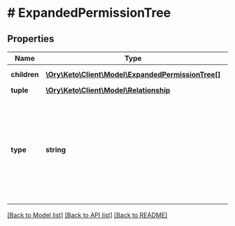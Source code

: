 # # ExpandedPermissionTree

## Properties

Name | Type | Description | Notes
------------ | ------------- | ------------- | -------------
**children** | [**\Ory\Keto\Client\Model\ExpandedPermissionTree[]**](ExpandedPermissionTree.md) | The children of the node, possibly none. | [optional]
**tuple** | [**\Ory\Keto\Client\Model\Relationship**](Relationship.md) |  | [optional]
**type** | **string** | The type of the node. union TreeNodeUnion exclusion TreeNodeExclusion intersection TreeNodeIntersection leaf TreeNodeLeaf tuple_to_subject_set TreeNodeTupleToSubjectSet computed_subject_set TreeNodeComputedSubjectSet not TreeNodeNot unspecified TreeNodeUnspecified |

[[Back to Model list]](../../README.md#models) [[Back to API list]](../../README.md#endpoints) [[Back to README]](../../README.md)

